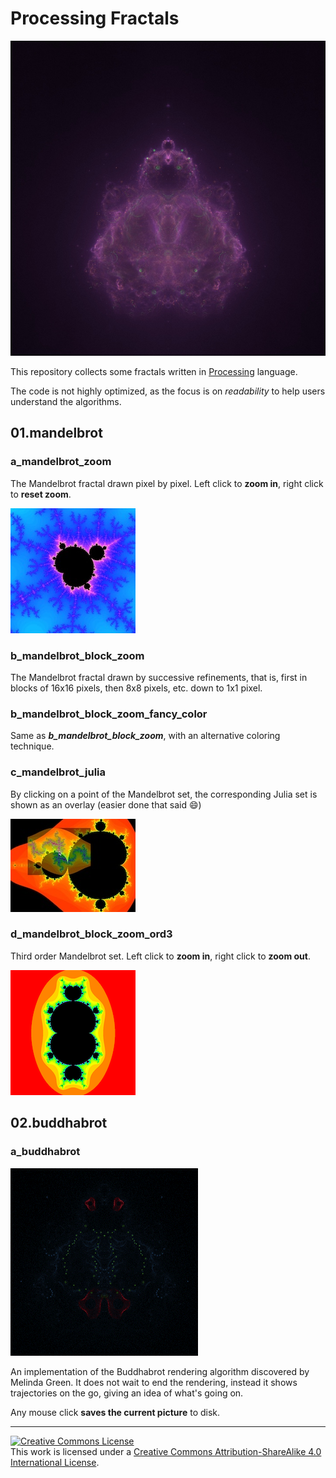# Processing Fractals

![Buddhabrot pic generated using a_buddhabrot.pde](sample_pics/Buddhabrot-83783.jpg)

This repository collects some fractals written in [Processing](https://processing.org/) language.

The code is not highly optimized, as the focus is on *readability* to help users understand the algorithms.

## 01.mandelbrot

### a_mandelbrot_zoom

The Mandelbrot fractal drawn pixel by pixel. Left click to **zoom in**, right click to **reset zoom**.

![Mandelbrot pic generated using  a_mandelbrot_zoom.pde](sample_pics/mandel-1.jpg)

### b_mandelbrot_block_zoom

The Mandelbrot fractal drawn by successive refinements, that is, first in blocks of 16x16 pixels, then 8x8 pixels, etc. down to 1x1 pixel.

### b_mandelbrot_block_zoom_fancy_color

Same as ***b_mandelbrot_block_zoom***, with an alternative coloring technique.

### c_mandelbrot_julia

By clicking on a point of the Mandelbrot set, the corresponding Julia set is shown as an overlay (easier done that said :smile:)

![Mandelbrot + Julia pic generated using  c_mandelbrot_julia.pde](sample_pics/mandel-julia-1.jpg)

### d_mandelbrot_block_zoom_ord3

Third order Mandelbrot set. Left click to **zoom in**, right click to **zoom out**.

![3rd order Mandelbrot set generated using  c_mandelbrot_julia.pde](sample_pics/mandel3-1.png)

## 02.buddhabrot

### a_buddhabrot

![A -very accelerated- progress of the Buddhabrot generated by a_buddhabrot.pde](sample_pics/Buddhabrot-prog.gif)

An implementation of the Buddhabrot rendering algorithm discovered by Melinda Green. It does not wait to end the rendering, instead it shows trajectories on the go, giving an idea of what's going on.

Any mouse click **saves the current picture** to disk.


---

<a rel="license" href="http://creativecommons.org/licenses/by-sa/4.0/"><img alt="Creative Commons License" style="border-width:0" src="https://i.creativecommons.org/l/by-sa/4.0/80x15.png" /></a><br />This work is licensed under a <a rel="license" href="http://creativecommons.org/licenses/by-sa/4.0/">Creative Commons Attribution-ShareAlike 4.0 International License</a>.
